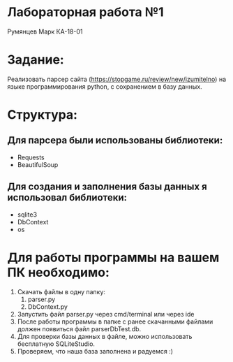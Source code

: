 # Лабораторная работа №1 
Румянцев Марк КА-18-01

# Задание:
Реализовать парсер сайта (https://stopgame.ru/review/new/izumitelno) на языке программирования python, с сохранением в базу данных.

# Структура:
## Для парсера были использованы библиотеки:
   - Requests
   - BeautifulSoup
## Для создания и заполнения базы данных я использовал библиотеки:
   - sqlite3
   - DbContext
   - os
# Для работы программы на вашем ПК необходимо:
   1. Скачать файлы в одну папку:
      1. parser.py
      2. DbContext.py
   2. Запустить файл parser.py через cmd/terminal или через ide
   3. После работы программы в папке с ранее скачанными файлами должен появиться файл parserDbTest.db.
   4. Для проверки базы данных в файле, можно использовать бесплатную SQLiteStudio.
   5. Проверяем, что наша база заполнена и радуемся :)
